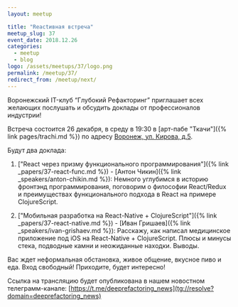 ```yaml
---
layout: meetup

title: "Reactивная встреча"
meetup_slug: 37
event_date: 2018.12.26
categories:
  - meetup
  - blog
logo: /assets/meetups/37/logo.png
permalink: /meetup/37/
redirect_from: /meetup/next/
---
```


Воронежский IT-клуб “Глубокий Рефакторинг” приглашает всех желающих послушать и обсудить доклады от профессионалов индустрии!

Встреча состоится 26 декабря, в среду в 19:30 в [арт-пабе "Ткачи"]({% link pages/trachi.md %}) по адресу [Воронеж, ул. Кирова, д.5](http://go.2gis.com/yyq3s).  

Будут два доклада:

1. ["React через призму функционального программирования"]({% link _papers/37-react-func.md %}) - [Антон Чикин]({% link _speakers/anton-chikin.md %}): Немного углубимся в историю фронтэнд программирования, поговорим о философии React/Redux и преимуществах функционального подхода в React на примере ClojureScript.

2. ["Мобильная разработка на React-Native + ClojureScript"]({% link _papers/37-react-native.md %}) - [Иван Гришаев]({% link _speakers/ivan-grishaev.md %}): Расскажу, как написал медицинское приложение под iOS на React-Native + ClojureScript. Плюсы и минусы стека, подводные камни и неожиданные находки. Выводы.


Вас ждет неформальная обстановка, живое общение, вкусное пиво и еда. Вход свободный! Приходите, будет интересно!

Ссылка на трансляцию будет опубликована в нашем новостном телеграмм-канале: [https://t.me/deeprefactoring_news](tg://resolve?domain=deeprefactoring_news)
